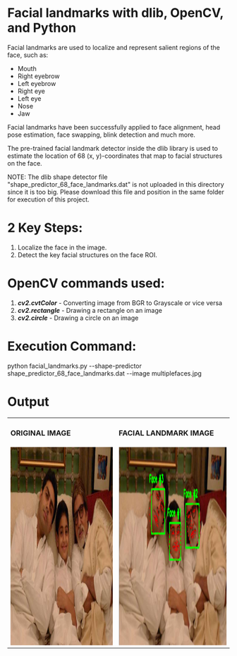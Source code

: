 # Facial landmarks with dlib, OpenCV, and Python

Facial landmarks are used to localize and represent salient regions of the face, such as:
* Mouth
* Right eyebrow
* Left eyebrow
* Right eye
* Left eye
* Nose
* Jaw

Facial landmarks have been successfully applied to face alignment, head pose estimation, face swapping, blink detection and much more.

The pre-trained facial landmark detector inside the dlib library is used to estimate the location of 68 (x, y)-coordinates that map to facial structures on the face.

NOTE: The dlib shape detector file "shape_predictor_68_face_landmarks.dat" is not uploaded in this directory since it is too big. Please download this file and position in the same folder for execution of this project.

# 2 Key Steps:
1) Localize the face in the image.
2) Detect the key facial structures on the face ROI.

# OpenCV commands used:
1) ***cv2.cvtColor*** - Converting image from BGR to Grayscale or vice versa
2) ***cv2.rectangle*** - Drawing a rectangle on an image
3) ***cv2.circle*** - Drawing a circle on an image

# Execution Command:
python facial_landmarks.py --shape-predictor shape_predictor_68_face_landmarks.dat --image multiplefaces.jpg

# Output
<table>
  <tr>
     <td> <h3>ORIGINAL IMAGE</h3> </td>
     <td> <h3>FACIAL LANDMARK IMAGE</h3> </td>
  </tr>
  <tr>
    <td> <img src="multiplefaces.jpg"  alt="1" width = 715px height = 450px ></td>
    <td><img src="face_landmark.png" alt="2" width = 715px height = 450px></td>
   </tr> 
</table>
